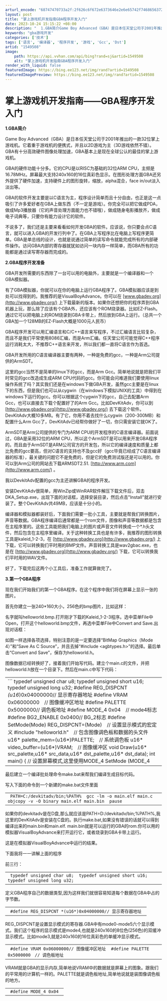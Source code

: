 ```yaml
---
arturl_encode: "68747470733a2f:2f626c6f672e6373646e2e6e65742f7468656372617a79626f:792f61727469636c652f64657461696c732f31353439353038"
layout: post
title: "掌上游戏机开发指南GBA程序开发入门"
date: 2023-10-24 15:15:22 +08:00
description: "  1.GBA简介Game Boy Advanced（GBA）是日本任天堂公司于2001年推出的一款"
keywords: "gba游戏开发"
categories: ['技术']
tags: ['语言', '编译器', '程序开发', '游戏', 'Gcc', 'Dst']
artid: "1549508"
image:
    path: https://api.vvhan.com/api/bing?rand=sj&artid=1549508
    alt: "掌上游戏机开发指南GBA程序开发入门"
render_with_liquid: false
featuredImage: https://bing.ee123.net/img/rand?artid=1549508
featuredImagePreview: https://bing.ee123.net/img/rand?artid=1549508
---
```


# 掌上游戏机开发指南——GBA程序开发入门

**1.GBA简介**
  
  
Game Boy Advanced（GBA）是日本任天堂公司于2001年推出的一款32位掌上游戏机。它着重于游戏机的便携式，并且以2D游戏为主（3D游戏依然不错）。GBA有十分高效硬件图像处理加速，GBA基本上是现在全球公认的最佳的掌上游戏机。
  
  
GBA的硬件功能十分多。它的CPU是以RISC为基础的32位ARM CPU，主频是16.78MHz。屏幕最大支持240x160的16位真彩色显示。在图形处理方面GBA还另外提供了硬件加速，支持硬件上的图形旋转，缩放，alpha混合，face in/out淡入淡出等。
  
  
GBA的软件开发主要是以C语言为主，程序设计简单而且十分自由，也正是这一点吸引了许多爱好者在GBA上做东西（不一定是游戏）。你完全可以把它做成PDA，做成Mp3播放器（它的声音处理方面能力也不错哦），做成随身电影播放齐，做成电子词典等，只要你有能力设计它的软件。
  
  
不说多了，我们还是主要来看看如何开发GBA的软件。应该说，你只要会点C语言，就可以进入GBA的开发行列中了。在GBA上写程序比在电脑上写程序更简单。GBA是单总线的设计，也就是说通过简单的读写命令就能完成所有的内部硬件操作。访问GBA内部的寄存器就犹如访问一块内存一样简单，而GBA所有的功能都是通过读写寄存器而完成的。
  
  
**2.GBA程序开发准备**
  
  
GBA开发所需要的东西除了一台可以用的电脑外，主要就是一个编译器和一个GBA模拟器。
  
  
有了GBA模拟器，你就可以在你的电脑上运行GBA程序了。GBA模拟器应该是到处可以找得到的。我推荐的是VisualBoyAdvance。你可以在
[www.gbadev.org](http://www.gbadev.org/)
上下载最新的版本。如果你还想把你的程序弄到GBA机器上玩，那么除了应该有个GBA外，还应该有个ROM烧录器。比如EZ-Flash。通过它可以把电脑上的ROM烧录到GBA卡带上，然后放到GBA上运行。（总共一个GBA加一个128MB的EZ-Flash大概是1000元人民币）
  
  
GBA程序开发可以用汇编语言和C/C++语言来写程序，不过汇编语言比较复杂，而且不是我们平常使用8086汇编，而是Arm汇编。任天堂公司可能觉得C++程序运行消耗太大，不推荐C++语言来开发，所以我们都一直将C语言作为首选。
  
  
GBA开发所用的C语言编译器主要有两种，一种是免费的gcc，一种是Arm公司提供的ArmSDT。
  
  
这里的gcc当然不是简单的linux下的gcc，而是Arm Gcc。简单地说就是把我们平时常见的gcc改造成生成ARM CPU代码的gcc。你可能会问难道我们要使用linux操作系统了吗？其实我们还是在windows下做GBA开发，虽然gcc主要是在linux下的东西，但是我们也可以从cygwin（在windows下模拟UNIX的工具）中得到在windows下运行的gcc。你可以根据这个cygwin下的gcc，自己去配置Arm Gcc，也可以直接去下载个配置好了的Arm Gcc。比如DevKitAdv，你可以到
[http://www.gbadev.org](http://www.gbadev.org/)
去下载这个软件。DevKitAdv大概10多MB。有了它，你用不着去找什么cygwin（200-300MB）和配置什么Arm Gcc了，DevKitAdv已经帮你做好了一切，你只需安装它就OK了。
  
  
ArmSDT是Arm公司提供的专门为ARM CPU的开发程序的C语言编译器。前面说过，GBA是采用32位的ARM CPU，所以这个ArmSDT是可以用来开发GBA程序的。而且由于ArmSDT是ARM公司官方的开发包，所以它的编译速度和质量上都比免费的gcc要高，但对C语言的支持也不及gcc好（gcc毕竟已经成了C语言编译器的标准），最关键的问题它不是免费的，但是它的免费测试版还是可以用的。你可以到Arm公司的网站去下载ARMSDT2.51.
[http://www.arm.com](http://www.arm.com/)
。
  
  
我以DevkitAdv配置的gcc为主还讲解GBA的程序开发。
  
  
安装DevKitAdv很简单，用WinZip或WinRAR软件解压下载文件后，双击DKA_Setup.exe，出现下面的对话框，选择安装目录，然后点击"Install"就进行安装了。整个DevKitAdv共49MB，应该是十分小的。
  
  
编译器和模拟器都装好后，下面我们需要一批小工具，主要就是帮我们转换图片，声音等数据。GBA程序编译后通常都是一个rom文件，图像和声音等数据都是包含在主程序里的。这些工具能把我们电脑上的图片或声音文件转换成一个*.h头文件，然后包含在主程序里编译。关于这种转换工具也是有许多，我推荐的图形转换工具是kaleid_1-2-3，在
[http://www.gbadev.org](http://www.gbadev.org/)
上下载，它可以转换我们平时用的BMP文件。声音转换工具是wav2gbac.exe，也是在
[http://www.gbadev.org](http://www.gbadev.org/)
下载，它可以转换我们平时用的WAV文件。
  
  
好了，下载完后这两个小工具后，准备工作就算做完了。
  
  
**3.第一个GBA程序**
  
  
现在我们开始我们的第一个GBA程序。在这个程序中我们将在屏幕上显示一张的图片。
  
  
首先你建立一张240*160大小，256色的bmp图片，比如这样：
  
  
名字就叫helloworld.bmp.打开刚才下载的Kaleid_1-2-3程序。选中菜单File中Open，打开这个helloworld.bmp文件，再选中菜单File中Convert and Save.出现对话框：
  
  
如图一样选择各项选择，特别注意的是一定要选择“BitMap Graphics（Mode 4）”和“Save As C Source”，并且去掉“#include <agbtypes.h>”的选择。最后单击“Convert and Save”，保存为helloworld.h。
  
  
图像数据已经转换好了，接着我们开始写代码。建立个main.c的文件，并把helloworld.h放在一个目录下。然后在main.c中写下代码：

|  |
| --- |
| ```  typedef unsigned char u8;  typedef unsigned short u16;  typedef unsigned long u32;  #define REG_DISPCNT *(u16*)0x04000000// 显示寄存器地址  #define VRAM 0x06000000　// 图像缓冲区地址  #define PALETTE 0x5000000// 调色板地址  #define MODE_4 0x04　// mode4标志  #define BG2_ENABLE 0x0400// BG_2标志  #define SetMode(Mode) REG_DISPCNT=(Mode)　// 设置显示模式的宏定义  #include "helloworld.h"　// 包含图像调色板和数据的头文件  u16* palette_mem=(u16*)PALETTE;　// 系统调色板  u16* video_buffer=(u16*)VRAM;　// 图像缓冲区  void Draw(u16* src_palette,u16* src_data,u16* dst_palette,u16* dst_data);  int main()  {  // 设置屏幕模式,这里使用MODE_4  SetMode (MODE_4 | BG2_ENABLE);  // helloworld_pal和helloworld_gfx是在"helloworld.h"定义的调色板和图像数据数组名  Draw((u16*)helloworld_pal,(u16*)helloworld_gfx,palette_mem,video_buffer);  // 死循环  while(1)  { ;}  }  // MODE_4绘图函数  void Draw(u16* src_palette,u16* src_data,u16* dst_palette,u16* dst_data)  {  int loop,x,y;  // 写入目的调色板  for(loop = 0; loop < 256; loop++)  dst_palette[loop] = src_palette[loop];  // 写入图像缓冲区  for(x = 0; x < 120; x++)  for(y = 0; y < 160; y++)  dst_data[(y) *120 + (x)]=src_data[(y) *120 + (x)];  }  ``` |

最后建立一个编译批处理命令make.bat来帮我们编译生成目标代码。
  
  
写入下面的命令到一个新建的make.bat文件里面

|  |
| --- |
| ```  PATH=C:/devkitadv/bin;%PATH%  gcc -lm -o main.elf main.c  objcopy -v -O binary main.elf main.bin  pause  ``` |

如果你的devkitadv是在D盘,那么就应该是PATH=D:/devkitadv/bin;%PATH%,我这里的DevKitAdv是安装在C盘的。执行make.bat,如果没有错误的话就可以得到编译出来的main.bin和main.elf. main.bin就是可以运行的GBA的rom.你可以用的模拟器VisualBoyAdvance来打开运行它，或者烧录到GBA卡带上运行。
  
  
这是在模拟器VisualBoyAdvance中运行的结果。
  
  
下面我将一一讲解上面的程序
  
  
前三行：

|  |
| --- |
| ```  typedef unsigned char u8;  typedef unsigned short u16;  typedef unsigned long u32;  ``` |

定义GBA程序自己的数据类型,因为这样我们就很容易知道每个数据在GBA中占的字节数。

|  |
| --- |
| ```  #define REG_DISPCNT *(u16*)0x04000000// 显示寄存器地址  ``` |

REG_DISPCNT是设置显示模式的寄存器.GBA中有mode0-mode5六个显示模式。我们这个程序的显示模式是mode4,也就是240x160的8位色(256色)的双缓冲显示模式。比如mode3,就是240x160的16位真彩色的单缓冲显示模式。

|  |
| --- |
| ```  #define VRAM 0x06000000// 图像缓冲区地址  #define PALETTE 0x5000000　// 调色板地址  ``` |

VRAM就是GBA的显示内存,简单地说VRAM中的数据就是屏幕上的图象。跟我们的平常用的计算机一样的。PALETTE就是调色板地址,简单地说就是装图像调色板的地方。

|  |
| --- |
| ```  #define MODE_4 0x04  ``` |